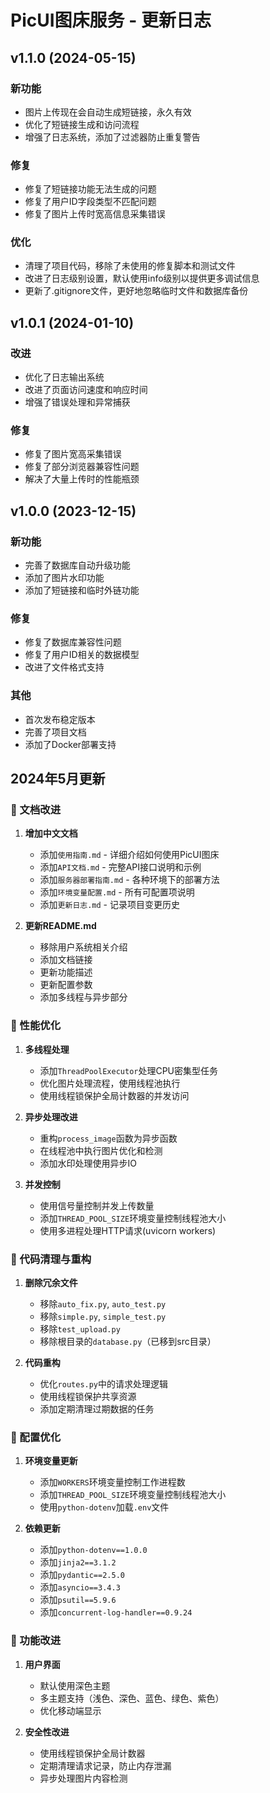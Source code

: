 # PicUI图床服务 - 更新日志

## v1.1.0 (2024-05-15)

### 新功能
- 图片上传现在会自动生成短链接，永久有效
- 优化了短链接生成和访问流程
- 增强了日志系统，添加了过滤器防止重复警告

### 修复
- 修复了短链接功能无法生成的问题
- 修复了用户ID字段类型不匹配问题
- 修复了图片上传时宽高信息采集错误

### 优化
- 清理了项目代码，移除了未使用的修复脚本和测试文件
- 改进了日志级别设置，默认使用info级别以提供更多调试信息
- 更新了.gitignore文件，更好地忽略临时文件和数据库备份

## v1.0.1 (2024-01-10)

### 改进
- 优化了日志输出系统
- 改进了页面访问速度和响应时间
- 增强了错误处理和异常捕获

### 修复
- 修复了图片宽高采集错误
- 修复了部分浏览器兼容性问题
- 解决了大量上传时的性能瓶颈

## v1.0.0 (2023-12-15)

### 新功能
- 完善了数据库自动升级功能
- 添加了图片水印功能
- 添加了短链接和临时外链功能

### 修复
- 修复了数据库兼容性问题
- 修复了用户ID相关的数据模型
- 改进了文件格式支持

### 其他
- 首次发布稳定版本
- 完善了项目文档
- 添加了Docker部署支持

## 2024年5月更新

### 📝 文档改进

1. **增加中文文档**
   - 添加`使用指南.md` - 详细介绍如何使用PicUI图床
   - 添加`API文档.md` - 完整API接口说明和示例
   - 添加`服务器部署指南.md` - 各种环境下的部署方法
   - 添加`环境变量配置.md` - 所有可配置项说明
   - 添加`更新日志.md` - 记录项目变更历史

2. **更新README.md**
   - 移除用户系统相关介绍
   - 添加文档链接
   - 更新功能描述
   - 更新配置参数
   - 添加多线程与异步部分

### 🚀 性能优化

1. **多线程处理**
   - 添加`ThreadPoolExecutor`处理CPU密集型任务
   - 优化图片处理流程，使用线程池执行
   - 使用线程锁保护全局计数器的并发访问

2. **异步处理改进**
   - 重构`process_image`函数为异步函数
   - 在线程池中执行图片优化和检测
   - 添加水印处理使用异步IO

3. **并发控制**
   - 使用信号量控制并发上传数量
   - 添加`THREAD_POOL_SIZE`环境变量控制线程池大小
   - 使用多进程处理HTTP请求(uvicorn workers)

### 🧹 代码清理与重构

1. **删除冗余文件**
   - 移除`auto_fix.py`, `auto_test.py`
   - 移除`simple.py`, `simple_test.py`
   - 移除`test_upload.py`
   - 移除根目录的`database.py`（已移到src目录）

2. **代码重构**
   - 优化`routes.py`中的请求处理逻辑
   - 使用线程锁保护共享资源
   - 添加定期清理过期数据的任务

### 🔧 配置优化

1. **环境变量更新**
   - 添加`WORKERS`环境变量控制工作进程数
   - 添加`THREAD_POOL_SIZE`环境变量控制线程池大小
   - 使用`python-dotenv`加载`.env`文件

2. **依赖更新**
   - 添加`python-dotenv==1.0.0`
   - 添加`jinja2==3.1.2`
   - 添加`pydantic==2.5.0`
   - 添加`asyncio==3.4.3`
   - 添加`psutil==5.9.6`
   - 添加`concurrent-log-handler==0.9.24`

### 🎯 功能改进

1. **用户界面**
   - 默认使用深色主题
   - 多主题支持（浅色、深色、蓝色、绿色、紫色）
   - 优化移动端显示

2. **安全性改进**
   - 使用线程锁保护全局计数器
   - 定期清理请求记录，防止内存泄漏
   - 异步处理图片内容检测 